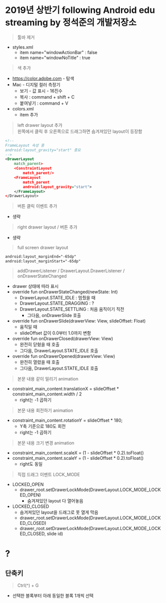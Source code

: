 # 2019년 상반기 following Android edu streaming by 정석준의 개발저장소


> 툴바 제거  
  * styles.xml
    * item name="windowActionBar" : false
    * item name="windowNoTitle" : true
> 색 추가
  * https://color.adobe.com - 탐색
  * Mac - 디지털 컬러 측정기
    * 보기 - 값 표시 - 16진수
    * 복사 : command + shift + C
    * 붙여넣기 : command + V
  * colors.xml
    * item 추가
> left drawer layout 추가  
> 왼쪽에서 클릭 후 오른쪽으로 드래그하면 숨겨져있던 layout이 등장함
```xml
<!-- 
FrameLayout 속성 중
android:layout_gravity="start" 중요 
-->
<DrawerLayout
    match_parent>
    <ConstraintLayout
        match_parent/>
    <FrameLayout
        match_parent
        android:layout_gravity="start">
    </FrameLayout>
</DrawerLayout>
```
> 버튼 클릭 이벤트 추가
* 생략
> right drawer layout / 버튼 추가
* 생략
> full screen drawer layout
```xml
android:layout_marginEnd="-65dp"
android:layout_marginStart="-65dp"
```
> addDrawerListener / DrawerLayout.DrawerListener / onDrawerStateChanged
* drawer 상태에 따라 표시
* override fun onDrawerStateChanged(newState: Int)
  * DrawerLayout.STATE_IDLE : 멈췄을 때
  * DrawerLayout.STATE_DRAGGING : ?
  * DrawerLayout.STATE_SETTLING : 처음 움직이기 직전
    * 그다음, onDrawerSlide 호출
* override fun onDrawerSlide(drawerView: View, slideOffset: Float)
  * 움직일 때
  * slideOffset 값이 0.0부터 1.0까지 변함
* override fun onDrawerClosed(drawerView: View)
  * 완전히 닫혔을 때 호출
  * 그다음, DrawerLayout.STATE_IDLE 호출
* override fun onDrawerOpened(drawerView: View)
  * 완전히 열렸을 때 호출
  * 그다음, DrawerLayout.STATE_IDLE 호출
> 본문 내용 같이 밀리기 animation
* constraint_main_content.translationX = slideOffset * constraint_main_content.width / 2
  * right는 -1 곱하기
> 본문 내용 회전하기 animation
* constraint_main_content.rotationY = slideOffset * 180;
  * Y축 기준으로 180도 회전
  * right는 -1 곱하기
> 본문 내용 크기 변경 animation
* constraint_main_content.scaleX = (1 - slideOffset * 0.2).toFloat()
* constraint_main_content.scaleY = (1 - slideOffset * 0.2).toFloat()
  * right도 동일
> 직접 드래그 이벤트 LOCK_MODE
  * LOCKED_OPEN
    * drawer_root.setDrawerLockMode(DrawerLayout.LOCK_MODE_LOCKED_OPEN)
      * 숨겨져있던 layout 다 열어놓음
  * LOCKED_CLOSED
    * 숨겨져있던 layout을 드래그로 못 열게 막음
    * drawer_root.setDrawerLockMode(DrawerLayout.LOCK_MODE_LOCKED_CLOSED)
    * drawer_root.setDrawerLockMode(DrawerLayout.LOCK_MODE_LOCKED_CLOSED, slide id)
#
#
# ?
## 단축키
> Ctrl(^) + G
* 선택한 블록부터 아래 동일한 블록 1개씩 선택